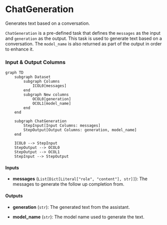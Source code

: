# ChatGeneration


Generates text based on a conversation.



`ChatGeneration` is a pre-defined task that defines the `messages` as the input
    and `generation` as the output. This task is used to generate text based on a conversation.
    The `model_name` is also returned as part of the output in order to enhance it.






### Input & Output Columns

``` mermaid
graph TD
	subgraph Dataset
		subgraph Columns
			ICOL0[messages]
		end
		subgraph New columns
			OCOL0[generation]
			OCOL1[model_name]
		end
	end

	subgraph ChatGeneration
		StepInput[Input Columns: messages]
		StepOutput[Output Columns: generation, model_name]
	end

	ICOL0 --> StepInput
	StepOutput --> OCOL0
	StepOutput --> OCOL1
	StepInput --> StepOutput

```


#### Inputs


- **messages** (`List[Dict[Literal["role", "content"], str]]`): The messages to generate the  follow up completion from.




#### Outputs


- **generation** (`str`): The generated text from the assistant.

- **model_name** (`str`): The model name used to generate the text.







